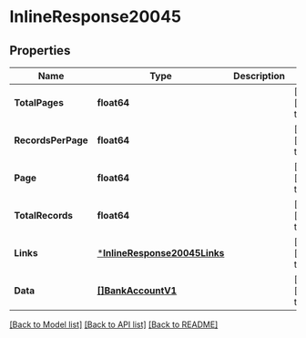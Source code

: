 # InlineResponse20045

## Properties
Name | Type | Description | Notes
------------ | ------------- | ------------- | -------------
**TotalPages** | **float64** |  | [optional] [default to null]
**RecordsPerPage** | **float64** |  | [optional] [default to null]
**Page** | **float64** |  | [optional] [default to null]
**TotalRecords** | **float64** |  | [optional] [default to null]
**Links** | [***InlineResponse20045Links**](inline_response_200_45_links.md) |  | [optional] [default to null]
**Data** | [**[]BankAccountV1**](Bank_account.v1.md) |  | [optional] [default to null]

[[Back to Model list]](../README.md#documentation-for-models) [[Back to API list]](../README.md#documentation-for-api-endpoints) [[Back to README]](../README.md)

